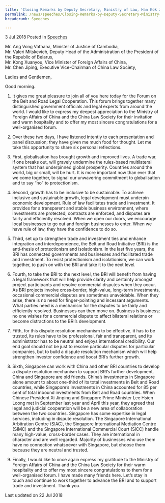 ```yaml
---
title: 'Closing Remarks by Deputy Secretary, Ministry of Law, Han Kok Juan, at the Forum on Belt and Road Legal Cooperation in Beijing'
permalink: /news/speeches/Closing-Remarks-by-Deputy-Secretary-Ministry-of-Law-Han-Kok-Juan-at-the-Forum-on-Belt-and-Road-Legal-Cooperation-in-Beijing
breadcrumb: Speeches

---
```




3 Jul 2018 Posted in [Speeches](/news/speeches)

Mr. Ang Vong Vathana, Minister of Justice of Cambodia,  
Mr. Valeri Mitskevich, Deputy Head of the Administration of the President of the Republic of Belarus,  
Mr. Kong Xuanyou, Vice Minister of Foreign Affairs of China,  
Mr. Chen Jiping, Executive Vice-Chairman of China Law Society,  

Ladies and Gentlemen,

Good morning.

1. It gives me great pleasure to join all of you here today for the Forum on the Belt and Road Legal Cooperation. This forum brings together many distinguished government officials and legal experts from around the world. I would like to express my deepest appreciation to the Ministry of Foreign Affairs of China and the China Law Society for their invitation and warm hospitality and to offer my most sincere congratulations for a well-organised forum.

 

2. Over these two days, I have listened intently to each presentation and panel discussion; they have given me much food for thought. Let me take this opportunity to share six personal reflections.

 

3. First, globalisation has brought growth and improved lives. A trade war, if one breaks out, will gravely undermine the rules-based multilateral system that has underpinned global prosperity. Countries around the world, big or small, will be hurt. It is more important now than ever that we come together, to signal our unwavering commitment to globalisation and to say “no” to protectionism.

 

4. Second, growth has to be inclusive to be sustainable. To achieve inclusive and sustainable growth, legal development must underpin economic development. Rule of law facilitates trade and investment. It provides for a transparent and stable business environment, where investments are protected, contracts are enforced, and disputes are fairly and efficiently resolved. When we open our doors, we encourage local businesses to go out and foreign businesses to enter. When we have rule of law, they have the confidence to do so. 

 

5. Third, set up to strengthen trade and investment ties and enhance integration and interdependence, the Belt and Road Initiative (BRI) is the anti-thesis of protectionism and isolationism. In the last five years, the BRI has connected governments and businesses and facilitated trade and investment. To resist protectionism and isolationism, we can work together, to push on with the BRI and take it to the next level. 

 

6. Fourth, to take the BRI to the next level, the BRI will benefit from having a legal framework that will help provide clarity and certainty amongst project participants and resolve commercial disputes when they occur. As BRI projects involve cross-border, high-value, long-term investments, occasional commercial disputes are sometimes unavoidable. When they arise, there is no need for finger-pointing and incessant arguments. What parties need is a mechanism for the disputes to be fairly and efficiently resolved. Businesses can then move on. Business is business; no one wishes for a commercial dispute to affect bilateral relations or become distractions to the BRI’s development. 

 

7. Fifth, for this dispute resolution mechanism to be effective, it has to be trusted, its rules have to be professional, fair and transparent, and its administrator has to be neutral and enjoys international credibility. Our end goal should not be just to resolve particular disputes for particular companies, but to build a dispute resolution mechanism which will help strengthen investor confidence and boost BRI’s further growth.

 

8. Sixth, Singapore can work with China and other BRI countries to develop a dispute resolution mechanism to support BRI’s further development. China and Singapore are old friends. China’s investments in Singapore alone amount to about one-third of its total investments in Belt and Road countries, while Singapore’s investments in China accounted for 85 per cent of total inbound investments from Belt and Road countries. When Chinese President Xi Jinping and Singapore Prime Minister Lee Hsien Loong met in September last year and April this year, they agreed that legal and judicial cooperation will be a new area of collaboration between the two countries. Singapore has some expertise in legal services, including in dispute resolution. The Singapore International Arbitration Centre (SIAC), the Singapore International Mediation Centre (SIMC) and the Singapore International Commercial Court (SICC) handle many high-value, cross-border cases. They are international in character and are well regarded. Majority of businesses who use them have no connection whatsoever with Singapore, but choose them because they are neutral and trusted.

 

9. Finally, I would like to once again express my gratitude to the Ministry of Foreign Affairs of China and the China Law Society for their warm hospitality and to offer my most sincere congratulations to them for a well-organised forum. I have made many friends here. Let’s stay in touch and continue to work together to advance the BRI and to support trade and investment. Thank you.


<p class="right-side-updated">Last updated on 22 Jul 2018</p>
